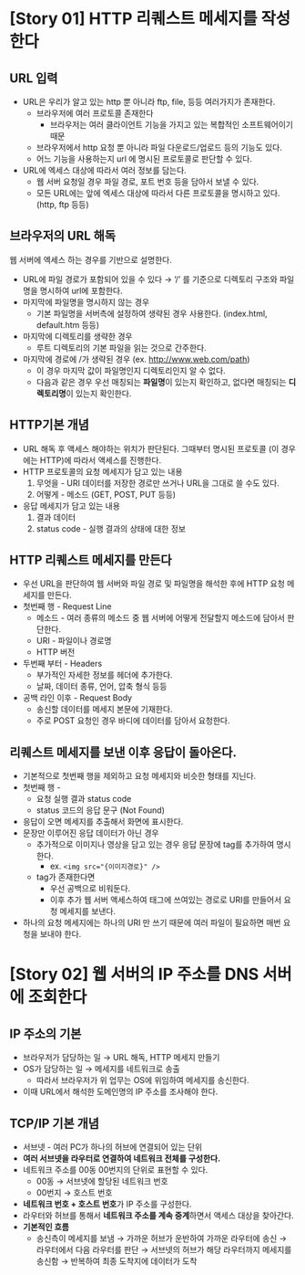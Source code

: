 # [Story 01] HTTP 리퀘스트 메세지를 작성한다

## URL 입력

- URL은 우리가 알고 있는 http 뿐 아니라 ftp, file, 등등 여러가지가 존재한다.
    - 브라우저에 여러 프로토콜 존재한다
        - 브라우저는 여러 클라이언트 기능을 가지고 있는 복합적인 소프트웨어이기 때문
    - 브라우저에서 http 요청 뿐 아니라 파일 다운로드/업로드 등의 기능도 있다.
    - 어느 기능을 사용하는지 url 에 명시된 프로토콜로 판단할 수 있다.
- URL에 엑세스 대상에 따라서 여러 정보를 담는다.
    - 웹 서버 요청일 경우 파일 경로, 포트 번호 등을 담아서 보낼 수 있다.
    - 모든 URL에는 앞에 엑세스 대상에 따라서 다른 프로토콜을 명시하고 있다. (http, ftp 등등)

## **브라우저의 URL 해독**

웹 서버에 엑세스 하는 경우를 기반으로 설명한다.

- URL에 파일 경로가 포함되어 있을 수 있다 → ‘/’ 를 기준으로 디렉토리 구조와 파일명을 명시하여 url에 포함한다.
- 마지막에 파일명을 명시하지 않는 경우
    - 기본 파일명을 서버측에 설정하여 생략된 경우 사용한다. (index.html, default.htm 등등)
- 마지막에 디렉토리를 생략한 경우
    - 루트 디렉토리의 기본 파일을 읽는 것으로 간주한다.
- 마지막에 경로에 /가 생략된 경우 (ex. http://www.web.com/path)
    - 이 경우 마지막 값이 파일명인지 디렉토리인지 알 수 없다.
    - 다음과 같은 경우 우선 매칭되는 **파일명**이 있는지 확인하고, 없다면 매칭되는 **디렉토리명**이 있는지 확인한다.

## **HTTP기본 개념**

- URL 해독 후 액세스 해야하는 위치가 판단된다. 그때부터 명시된 프로토콜 (이 경우에는 HTTP)에 따라서 액세스를 진행한다.
- HTTP 프로토콜의 요청 메세지가 담고 있는 내용
    1. 무엇을 - URI 데이터를 저장한 경로만 쓰거나 URL을 그대로 쓸 수도 있다.
    2. 어떻게 - 메소드 (GET, POST, PUT 등등)
- 응답 메세지가 담고 있는 내용
    1. 결과 데이터
    2. status code - 실행 결과의 상태에 대한 정보

## **HTTP 리퀘스트 메세지를 만든다**

- 우선 URL을 판단하여 웹 서버와 파일 경로 및 파일명을 해석한 후에 HTTP 요청 메세지를 만든다.
- 첫번째 행 - Request Line
    - 메소드 - 여러 종류의 메소드 중 웹 서버에 어떻게 전달할지 메소드에 담아서 판단한다.
    - URI - 파일이나 경로명
    - HTTP 버전
- 두번째 부터 - Headers
    - 부가적인 자세한 정보를 헤더에 추가한다.
    - 날짜, 데이터 종류, 언어, 압축 형식 등등
- 공백 라인 이후 - Request Body
    - 송신할 데이터를 메세지 본문에 기재한다.
    - 주로 POST 요청인 경우 바디에 데이터를 담아서 요청한다.

## **리퀘스트 메세지를 보낸 이후 응답이 돌아온다.**

- 기본적으로 첫번째 행을 제외하고 요청 메세지와 비슷한 형태를 지닌다.
- 첫번째 행 -
    - 요청 실행 결과 status code
    - status 코드의 응답 문구 (Not Found)
- 응답이 오면 메세지를 추출해서 화면에 표시한다.
- 문장만 이루어진 응답 데이터가 아닌 경우
    - 추가적으로 이미지나 영상을 담고 있는 경우 응답 문장에 tag를 추가하여 명시한다.
        - ex. `<img src="{이미지경로}" />`
    - tag가 존재한다면
        - 우선 공백으로 비워둔다.
        - 이후 추가 웹 서버 액세스하여 태그에 쓰여있는 경로로 URI를 만들어서 요청 메세지를 보낸다.
- 하나의 요청 메세지에는 하나의 URI 만 쓰기 때문에 여러 파일이 필요하면 매번 요청을 보내야 한다.

# [Story 02] 웹 서버의 IP 주소를 DNS 서버에 조회한다

## **IP 주소의 기본**

- 브라우저가 담당하는 일 → URL 해독, HTTP 메세지 만들기
- OS가 담당하는 일 → 메세지를 네트워크로 송출
    - 따라서 브라우저가 위 업무는 OS에 위임하여 메세지를 송신한다.
- 이때 URL에서 해석한 도메인명의 IP 주소를 조사해야 한다.

## **TCP/IP 기본 개념**

- 서브넷 - 여러 PC가 하나의 허브에 연결되어 있는 단위
- **여러 서브넷을 라우터로 연결하여 네트워크 전체를 구성한다.**
- 네트워크 주소를 00동 00번지의 단위로 표현할 수 있다.
    - 00동 → 서브넷에 할당된 네트워크 번호
    - 00번지 → 호스트 번호
- **네트워크 번호 + 호스트 번호**가 IP 주소를 구성한다.
- 라우터와 허브를 통해서 **네트워크 주소를 계속 중계**하면서 액세스 대상을 찾아간다.
- **기본적인 흐름**
    - 송신측이 메세지를 보냄 → 가까운 허브가 운반하여 가까운 라우터에 송신 → 라우터에서 다음 라우터를 판단 → 서브넷의 허브가 해당 라우터까지 메세지를 송신함 → 반복하여 최종 도착지에 데이터가 도착